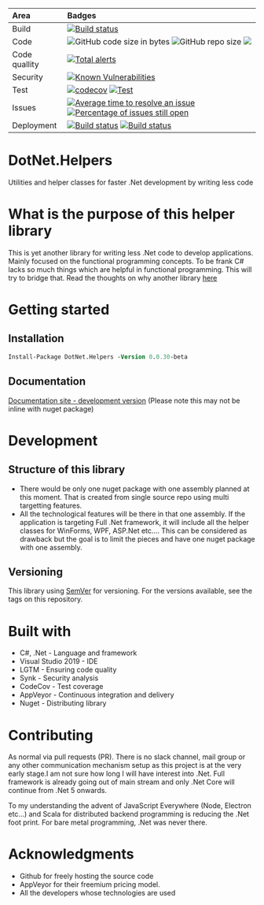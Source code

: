 | Area      |      Badges  |
|:----------|:-------------|
| Build | [![Build status](https://ci.appveyor.com/api/projects/status/ry2o7n3as7j0axp8?svg=true)](https://ci.appveyor.com/project/joymon/dotnet-helpers)|
| Code | ![GitHub code size in bytes](https://img.shields.io/github/languages/code-size/joymon/dotnet-helpers) ![GitHub repo size](https://img.shields.io/github/repo-size/joymon/dotnet-helpers) [![](https://tokei.rs/b1/github/joymon/dotnet-helpers)](https://github.com/joymon/dotnet-helpers) |
| Code quallity | [![Total alerts](https://img.shields.io/lgtm/alerts/g/joymon/dotnet-helpers.svg?logo=lgtm&logoWidth=18)](https://lgtm.com/projects/g/joymon/dotnet-helpers/alerts/) |
| Security | [![Known Vulnerabilities](https://snyk.io/test/github/joymon/dotnet-helpers/badge.svg)](https://snyk.io/test/github/joymon/dotnet-helpers) |
| Test |  [![codecov](https://codecov.io/gh/joymon/dotnet-helpers/branch/master/graph/badge.svg)](https://codecov.io/gh/joymon/dotnet-helpers) [![Test](https://img.shields.io/appveyor/tests/joymon/dotnet-helpers.svg)](https://ci.appveyor.com/project/joymon/dotnet-helpers) |
| Issues | [![Average time to resolve an issue](http://isitmaintained.com/badge/resolution/joymon/dotnet-helpers.svg)](http://isitmaintained.com/project/joymon/dotnet-helpers "Average time to resolve an issue") [![Percentage of issues still open](http://isitmaintained.com/badge/open/joymon/dotnet-helpers.svg)](http://isitmaintained.com/project/joymon/dotnet-helpers "Percentage of issues still open") |
| Deployment | [![Build status](https://img.shields.io/nuget/v/DotNet.Helpers.svg)](https://www.nuget.org/packages/DotNet.Helpers) [![Build status](https://img.shields.io/nuget/dt/DotNet.Helpers.svg)](https://www.nuget.org/packages/DotNet.Helpers) |

# DotNet.Helpers
Utilities and helper classes for faster .Net development by writing less code

# What is the purpose of this helper library
This is yet another library for writing less .Net code to develop applications. Mainly focused on the functional programming concepts. To be frank C# lacks so much things which are helpful in functional programming. This will try to bridge that.
Read the thoughts on why another library [here](why-library.md)
# Getting started

## Installation
```ps
Install-Package DotNet.Helpers -Version 0.0.30-beta
```

## Documentation

[Documentation site - development version](https://joymon.github.io/dotnet-helpers) (Please note this may not be inline with nuget package)

# Development

## Structure of this library

- There would be only one nuget package with one assembly planned at this moment. That is created from single source repo using multi targetting features.
- All the technological features will be there in that one assembly. If the application is targeting Full .Net framework, it will include all the helper classes for WinForms, WPF, ASP.Net etc.... This can be considered as drawback but the goal is to limit the pieces and have one nuget package with one assembly.

## Versioning
This library using [SemVer](https://semver.org/) for versioning. For the versions available, see the tags on this repository.

# Built with
- C#, .Net - Language and framework
- Visual Studio 2019 - IDE
- LGTM - Ensuring code quality
- Synk - Security analysis
- CodeCov - Test coverage
- AppVeyor - Continuous integration and delivery
- Nuget - Distributing library

# Contributing

As normal via pull requests (PR). There is no slack channel, mail group or any other communication mechanism setup as this project is at the very early stage.I am not sure how long I will have interest into .Net. Full framework is already going out of main stream and only .Net Core will continue from .Net 5 onwards.

To my understanding the advent of JavaScript Everywhere (Node, Electron etc...) and Scala for distributed backend programming is reducing the .Net foot print. For bare metal programming, .Net was never there.

# Acknowledgments
- Github for freely hosting the source code
- AppVeyor for their freemium pricing model.
- All the developers whose technologies are used
